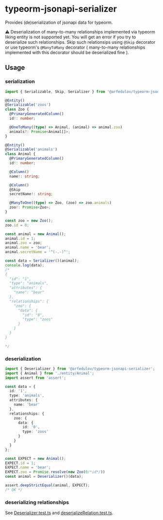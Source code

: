 # typeorm-jsonapi-serializer

Provides (de)serialization of jsonapi data for typeorm.

:warning: Deserialization of many-to-many relationships implemented via
typeorm liking entity is not supported yet. You will get an error
if you try to deserialize such relationships. Skip such relationsips
using `@Skip` decorator or use typeorm's `@ManyToMany` decorator ( many-to-many
relationships implemented with this decorator should be deserialized fine ).


## Usage

### serialization

```ts
import { Serializable, Skip, Serializer } from '@arfedulov/typeorm-jsonapi-serializer';

@Entity()
@Serializable('zoos')
class Zoo {
  @PrimaryGeneratedColumn()
  id!: number;

  @OneToMany((type) => Animal, (animal) => animal.zoo)
  animals?: Promise<Animal[]>;
}

@Entity()
@Serializable('animals')
class Animal {
  @PrimaryGeneratedColumn()
  id!: number;

  @Column()
  name!: string;

  @Column()
  @Skip
  secretName!: string;

  @ManyToOne((type) => Zoo, (zoo) => zoo.animals)
  zoo!: Promise<Zoo>;
}

const zoo = new Zoo();
zoo.id = 0;

const animal = new Animal();
animal.id = 1;
animal.zoo = zoo;
animal.name = 'bear';
animal.secretName = '^(-.-)^';

const data = Serializer()(animal);
console.log(data);
/*
{
  "id": "1",
  "type": "animals",
  "attributes": {
    "name": "bear"
  },
  "relationships": {
    "zoo": {
      "data": {
        "id": "0",
        "type": "zoos"
      }
    }
  }
}

*/
```

### deserialization

```ts
import { Deserializer } from '@arfedulov/typeorm-jsonapi-serializer';
import { Animal } from './entity/Animal';
import assert from 'assert';

const data = {
  id: '1',
  type: 'animals',
  attributes: {
    name: 'bear'
  },
  relationships: {
    zoo: {
      data: {
        id: '0',
        type: 'zoos'
      }
    }
  }
};

const EXPECT = new Animal();
EXPECT.id = 1;
EXPECT.name = 'bear';
EXPECT.zoo = Promise.resolve(new Zoo(0/*id*/))
const animal = Deserializer()(data);

assert.deepStrictEqual(animal, EXPECT);
/* OK */

```
### deserializing relationships

See [Deserializer.test.ts](https://github.com/arfedulov/typeorm-jsonapi-serializer/blob/master/src/Deserializer/__tests__/Deserializer.test.ts) and [deserializeRelation.test.ts](https://github.com/arfedulov/typeorm-jsonapi-serializer/blob/master/src/Deserializer/__tests__/deserializeRelation.test.ts).
